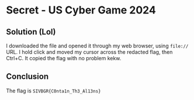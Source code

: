 # Secret - US Cyber Game 2024

## Solution (Lol)

I downloaded the file and opened it through my web browser, using `file://` URL.
I hold click and moved my cursor across the redacted flag, then Ctrl+C.
It copied the flag with no problem kekw.

## Conclusion

The flag is `SIVBGR{C0nta1n_Th3_Al13ns}`
